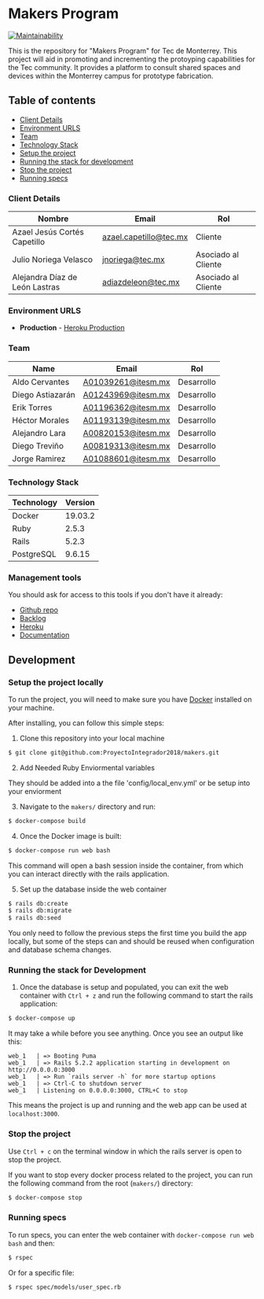 # Makers Program

[![Maintainability](https://api.codeclimate.com/v1/badges/2c16e29a1eaf6d9f81f0/maintainability)](https://codeclimate.com/github/ProyectoIntegrador2018/makers/maintainability)

This is the repository for "Makers Program" for Tec de Monterrey. This project will aid in promoting and incrementing the protoyping capabilities for the Tec community. It provides a platform to consult shared spaces and devices within the Monterrey campus for prototype fabrication.

## Table of contents

* [Client Details](#client-details)
* [Environment URLS](#environment-urls)
* [Team](#team)
* [Technology Stack](#technology-stack)
* [Setup the project](#setup-the-project-locally)
* [Running the stack for development](#running-the-stack-for-development)
* [Stop the project](#stop-the-project)
* [Running specs](#running-specs)

### Client Details

| Nombre                         | Email                    | Rol                 |
| ------------------------------ | ------------------------ | ------------------- |
| Azael Jesús Cortés Capetillo   | azael.capetillo@tec.mx   | Cliente             |
| Julio Noriega Velasco          | jnoriega@tec.mx          | Asociado al Cliente |
| Alejandra Díaz de León Lastras | adiazdeleon@tec.mx       | Asociado al Cliente |


### Environment URLS

* **Production** - [Heroku Production](https://makersprogram.herokuapp.com/)

### Team

| Name                              | Email              | Rol        |
| --------------------------------- | ------------------ | ---------- |
| Aldo Cervantes                    | A01039261@itesm.mx | Desarrollo |
| Diego Astiazarán                  | A01243969@itesm.mx | Desarrollo |
| Erik Torres                       | A01196362@itesm.mx | Desarrollo |
| Héctor Morales                    | A01193139@itesm.mx | Desarrollo |
| Alejandro Lara                    | A00820153@itesm.mx | Desarrollo |
| Diego Treviño                     | A00819313@itesm.mx | Desarrollo |
| Jorge Ramirez                     | A01088601@itesm.mx | Desarrollo |

### Technology Stack
| Technology    | Version      |
| ------------- | -------------|
| Docker        | 19.03.2      |
| Ruby          | 2.5.3        |
| Rails         |  5.2.3       |
| PostgreSQL    |  9.6.15      |

### Management tools

You should ask for access to this tools if you don't have it already:

* [Github repo](https://github.com/ProyectoIntegrador2018/makers)
* [Backlog](https://github.com/ProyectoIntegrador2018/makers/projects)
* [Heroku](https://makersprogram.herokuapp.com/)
* [Documentation](https://drive.google.com/open?id=18KPPQ1VZwSyOb2UREPyWXmzGm2MxcWDy)

## Development

### Setup the project locally

To run the project, you will need to make sure you have [Docker](https://docker.com) installed on your machine.

After installing, you can follow this simple steps:

1. Clone this repository into your local machine

```bash
$ git clone git@github.com:ProyectoIntegrador2018/makers.git
```

2. Add Needed Ruby Enviormental variables

They should be added into a the file 'config/local_env.yml' or be setup into your enviorment

3. Navigate to the `makers/` directory and run:

```bash
$ docker-compose build
```

4. Once the Docker image is built:

```bash
$ docker-compose run web bash
```

This command will open a bash session inside the container, from which you can interact directly with the rails application.

5. Set up the database inside the web container

```bash
$ rails db:create
$ rails db:migrate
$ rails db:seed
```

You only need to follow the previous steps the first time you build the app locally, but some of the steps can and should be reused when configuration and database schema changes.

### Running the stack for Development

1. Once the database is setup and populated, you can exit the web container with `Ctrl + z` and run the following command to start the rails application:

```bash
$ docker-compose up
```

It may take a while before you see anything. Once you see an output like this:

```
web_1   | => Booting Puma
web_1   | => Rails 5.2.2 application starting in development on http://0.0.0.0:3000
web_1   | => Run `rails server -h` for more startup options
web_1   | => Ctrl-C to shutdown server
web_1   | Listening on 0.0.0.0:3000, CTRL+C to stop
```

This means the project is up and running and the web app can be used at `localhost:3000`.

### Stop the project

Use `Ctrl + c` on the terminal window in which the rails server is open to stop the project.

If you want to stop every docker process related to the project, you can run the following command from the root (`makers/`) directory:

```bash
$ docker-compose stop
```

### Running specs

To run specs, you can enter the web container with `docker-compose run web bash` and then:

```bash
$ rspec
```

Or for a specific file:

```
$ rspec spec/models/user_spec.rb
```
